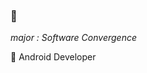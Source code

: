 ### 👋

<!--
**ddyeon/ddyeon** is a ✨ _special_ ✨ repository because its `README.md` (this file) appears on your GitHub profile.-->

*major : Software Convergence*  

&#127807; Android Developer 
